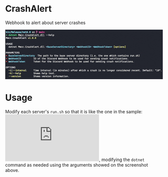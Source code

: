 # CrashAlert
Webhook to alert about server crashes

![CrashAlert Help](/screenshots/help.png "CrashAlert Help Screen")

# Usage
Modify each server's `run.sh` so that it is like the one in the sample: ![Run.sh Sample](https://github.com/ModdedMinecraftClub/CrashAlert/blob/main/run.sh), modifying the `dotnet` command as needed using the arguments showed on the screenshot above.
